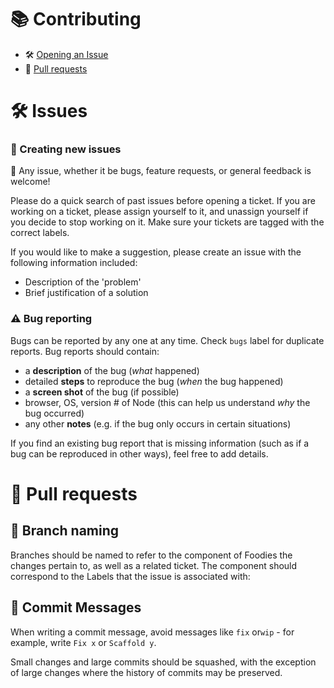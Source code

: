 # 📚 Contributing

- 🛠 [Opening an Issue](#issues)
- 🔀 [Pull requests](#Pull-requests)

# 🛠 Issues

### 📝 Creating new issues

🎉 Any issue, whether it be bugs, feature requests, or general feedback is welcome!

Please do a quick search of past issues before opening a ticket. If you are working on a ticket, please assign yourself to it, and unassign yourself if you decide to stop working on it. Make sure your tickets are tagged with the correct labels.

If you would like to make a suggestion, please create an issue with the following information included:

- Description of the 'problem'
- Brief justification of a solution

### ⚠ Bug reporting

Bugs can be reported by any one at any time. Check `bugs` label for duplicate reports. Bug reports should contain:

- a **description** of the bug (_what_ happened)
- detailed **steps** to reproduce the bug (_when_ the bug happened)
- a **screen shot** of the bug (if possible)
- browser, OS, version # of Node (this can help us understand _why_ the bug occurred)
- any other **notes** (e.g. if the bug only occurs in certain situations)

If you find an existing bug report that is missing information (such as if a bug can be reproduced in other ways), feel free to add details.

<!-- #### Example bug report -->
<!-- - TODO: Add an example bug report -->

# 🔀 Pull requests

## 🌿 Branch naming

Branches should be named to refer to the component of Foodies the changes pertain to, as well as a related ticket. The component should correspond to the Labels that the issue is associated with:

<!--  `TODO: Component/Example-Branch` -->

## 💬 Commit Messages

When writing a commit message, avoid messages like `fix` or`wip` - for example, write `Fix x` or `Scaffold y`.

Small changes and large commits should be squashed, with the exception of large changes where the history of commits may be preserved.

<!-- # Setup

`TODO: Set up (once our code base is more complete)` -->

<!-- # Code style -->
